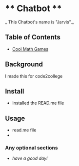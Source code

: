 # ** Chatbot **

_ This Chatbot's name is "Jarvis"._

## Table of Contents

- [Cool Math Games](www.coolmathgames.com/)

## Background

I made this for code2college

## Install

- Installed the READ.me file
## Usage

- read.me file
- 

### Any optional sections
- _have a good day!_

